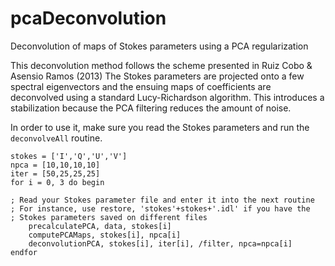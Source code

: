 # pcaDeconvolution

Deconvolution of maps of Stokes parameters using a PCA regularization

This deconvolution method follows the scheme presented in Ruiz Cobo & Asensio Ramos (2013)
The Stokes parameters are projected onto a few spectral eigenvectors and the ensuing maps
of coefficients are deconvolved using a standard Lucy-Richardson algorithm. This introduces
a stabilization because the PCA filtering reduces the amount of noise.

In order to use it, make sure you read the Stokes parameters and run the `deconvolveAll`
routine.

	stokes = ['I','Q','U','V']
	npca = [10,10,10,10]
	iter = [50,25,25,25]
	for i = 0, 3 do begin

	; Read your Stokes parameter file and enter it into the next routine
	; For instance, use restore, 'stokes'+stokes+'.idl' if you have the
	; Stokes parameters saved on different files
		precalculatePCA, data, stokes[i]
		computePCAMaps, stokes[i], npca[i]
		deconvolutionPCA, stokes[i], iter[i], /filter, npca=npca[i]
	endfor
